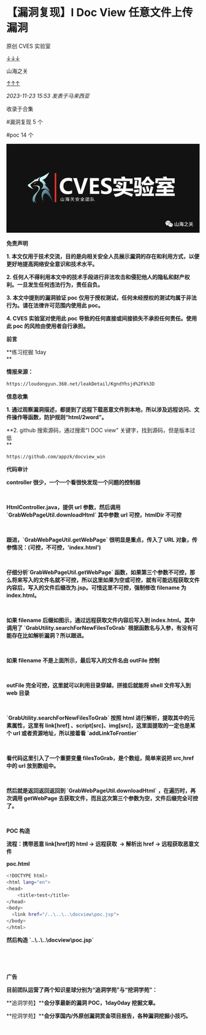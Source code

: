 
# 【漏洞复现】I Doc View 任意文件上传漏洞

原创 CVES 实验室

[↓↓↓](javascript:)  
  
山海之关  
  
[↑↑↑](javascript:)

*2023-11-23 15:53* *发表于马来西亚*

收录于合集

#漏洞复现 5 个

#poc 14 个

![图片](assets/1700820015-9bf2e3c7539661a8fb23381a373e2adf.jpg)

**免责声明**

**1\. 本文仅用于技术交流，目的是向相关安全人员展示漏洞的存在和利用方式，以便更好地提高网络安全意识和技术水平。**

**2\. 任何人不得利用本文中的技术手段进行非法攻击和侵犯他人的隐私和财产权利。一旦发生任何违法行为，责任自负。**

**3\. 本文中提到的漏洞验证 poc 仅用于授权测试，任何未经授权的测试均属于非法行为。请在法律许可范围内使用此 poc。**

**4\. CVES 实验室对使用此 poc 导致的任何直接或间接损失不承担任何责任。使用此 poc 的风险由使用者自行承担。**

**前言**

**练习挖掘 1day  
**

**情报来源：**  

```bash
https://loudongyun.360.net/leakDetail/KgndYhsjd%2Fk%3D
```

**信息收集**

**1\. 通过观察漏洞描述，都提到了远程下载恶意文件到本地，所以涉及远程访问、文件操作等函数，防护规则“html/2word”。**

**2\. github 搜索源码，通过搜索"I DOC view" 关键字，找到源码，但是版本过低  
**

```bash
https://github.com/appzk/docview_win
```

**代码审计**

**controller 很少，一个一个看很快发现一个问题的控制器**

![图片](assets/1700820015-37d80127b73f829661c0d17b431e0b18.svg)

**HtmlController.java，提供 url 参数，然后调用 \`GrabWebPageUtil.downloadHtml\` 其中参数 url 可控，htmlDir 不可控**

![图片](assets/1700820015-37d80127b73f829661c0d17b431e0b18.svg)

**跟进，\`GrabWebPageUtil.getWebPage\` 很明显是重点，传入了 URL 对象，传参情况：(可控，不可控，'index.html')**

![图片](assets/1700820015-37d80127b73f829661c0d17b431e0b18.svg)

**仔细分析\`GrabWebPageUtil.getWebPage\` 函数，如果第三个参数不可控，那么将来写入的文件名就不可控，所以这里如果为空或可控，就有可能远程获取文件内容后，写入的文件后缀改为.jsp。可惜这里不可控，强制修改 filename 为 index.html。**

![图片](assets/1700820015-37d80127b73f829661c0d17b431e0b18.svg)

**如果 filename 后缀如图示，通过远程获取文件内容后写入到 index.html。其中调用了 \`GrabUtility.searchForNewFilesToGrab\` 根据函数名与入参，有没有可能存在比如解析漏洞？所以跟进。**

![图片](assets/1700820015-37d80127b73f829661c0d17b431e0b18.svg)

**如果 filename 不是上面所示，最后写入的文件名由 outFile 控制**

![图片](assets/1700820015-37d80127b73f829661c0d17b431e0b18.svg)

**outFile 完全可控，这里就可以利用目录穿越，拼接后就能将 shell 文件写入到 web 目录**

![图片](assets/1700820015-37d80127b73f829661c0d17b431e0b18.svg)

**\`GrabUtility.searchForNewFilesToGrab\` 按照 html 进行解析，提取其中的元素属性，这里有 link\[href\] 、script\[src\]、img\[src\]，这里面提取的一定也是某个 url 或者资源地址，所以接着看 \`addLinkToFrontier\`**

![图片](assets/1700820015-37d80127b73f829661c0d17b431e0b18.svg)

**看代码这里引入了一个重要变量 filesToGrab，是个数组，简单来说把 src,href 中的 url 放到数组中。**

![图片](assets/1700820015-37d80127b73f829661c0d17b431e0b18.svg)

**然后就是返回返回返回到 \`GrabWebPageUtil.downloadHtml\` ，在遍历时，再次调用 getWebPage 去获取文件，而且这次第三个参数为空，文件后缀完全可控了。**

![图片](assets/1700820015-37d80127b73f829661c0d17b431e0b18.svg)

**POC 构造**

**流程：携带恶意 link\[href\]的 html -> 远程获取  -> 解析出 href -> 远程获取恶意文件**

**poc.html**

```bash
<!DOCTYPE html>
<html lang="en">
<head>
    <title>test</title>
</head>
<body>
  <link href="/..\..\..\docview\poc.jsp">
</body>
</html>
```

**然后构造 \`..\\..\\..\\docview\\poc.jsp\`**

![图片](assets/1700820015-37d80127b73f829661c0d17b431e0b18.svg)

![图片](assets/1700820015-37d80127b73f829661c0d17b431e0b18.svg)

**广告**

**目前团队运营了两个知识星球分别为“追洞学苑”与“挖洞学苑”：**  

**追洞学苑】****会分享最新的漏洞 POC，1day0day 挖掘文章。**

**挖洞学苑】****会分享国内/外原创漏洞赏金项目报告，各种漏洞挖掘小技巧。**

![图片](assets/1700820015-37d80127b73f829661c0d17b431e0b18.svg)
